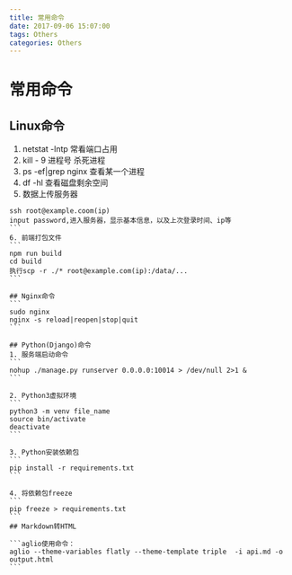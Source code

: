 ```yaml
---
title: 常用命令
date: 2017-09-06 15:07:00
tags: Others
categories: Others
---
```

# 常用命令
## Linux命令
1. netstat -lntp 常看端口占用
2. kill - 9 进程号 杀死进程
3. ps -ef|grep nginx 查看某一个进程
4. df -hl 查看磁盘剩余空间
5. 数据上传服务器
``````
ssh root@example.coom(ip)
input password,进入服务器，显示基本信息，以及上次登录时间、ip等
```
6. 前端打包文件
```
npm run build 
cd build 
执行scp -r ./* root@example.com(ip):/data/...
```

## Nginx命令
```
sudo nginx
nginx -s reload|reopen|stop|quit
```

## Python(Django)命令
1. 服务端启动命令
```
nohup ./manage.py runserver 0.0.0.0:10014 > /dev/null 2>1 &
```

2. Python3虚拟环境
```
python3 -m venv file_name
source bin/activate
deactivate
```

3. Python安装依赖包
```
pip install -r requirements.txt
```

4. 将依赖包freeze
```
pip freeze > requirements.txt
```
## Markdown转HTML

```aglio使用命令：
aglio --theme-variables flatly --theme-template triple  -i api.md -o output.html
```